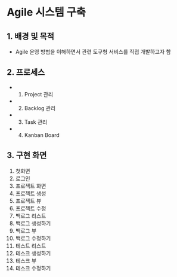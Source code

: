 # Agile 시스템 구축

## 1. 배경 및 목적
* Agile 운영 방법을 이해하면서 관련 도구형 서비스를 직접 개발하고자 함
    
## 2. 프로세스
* 1. Project 관리
* 2. Backlog 관리
* 3. Task 관리
* 4. Kanban Board

## 3. 구현 화면
1. 첫화면
2. 로그인
3. 프로젝트 화면
4. 프로젝트 생성
5. 프로젝트 뷰
6. 프로젝트 수정
7. 백로그 리스트
8. 백로그 생성하기
9. 백로그 뷰
10. 백로그 수정하기
11. 테스트 리스트
12. 테스크 생성하기 
13. 테스크 뷰
14. 테스크 수정하기
